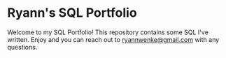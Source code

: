 # Ryann's SQL Portfolio

Welcome to my SQL Portfolio! This repository contains some SQL I've written. Enjoy and you can reach out to ryannwenke@gmail.com with any questions.
